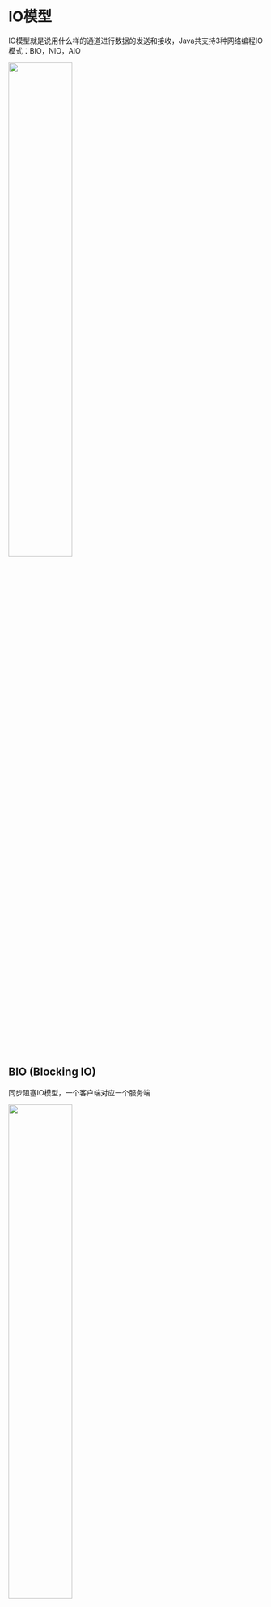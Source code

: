 # IO模型
IO模型就是说用什么样的通道进行数据的发送和接收，Java共支持3种网络编程IO模式：BIO，NIO，AIO

<img src="http://file.uzykj.com/e72c11af-e7de-5db6-5bc8-540be17f0570.png" width=50%>

## BIO (Blocking IO)
同步阻塞IO模型，一个客户端对应一个服务端

<img src="http://file.uzykj.com/BIO.png" width=50%>

服务端：
```java
@Slf4j
public class BIOServer {
    public static void main(String[] args) throws IOException {
        ServerSocket serverSocket = new ServerSocket(8080);
        while (true) {
            log.info("服务端已启动，等待连接");
            // 阻塞
            Socket socket = serverSocket.accept();
            log.info("客户端已连接");

            // 单线程处理链接
            // handler(socket);

            // 多线程处理链接
            new Thread(new Runnable() {
                @SneakyThrows
                @Override
                public void run() {
                    log.info("local-thread-{}", Thread.currentThread().getName());
                    handler(socket);
                }
            }).start();
        }
    }

    private static void handler(Socket socket) throws IOException {
        byte[] bytes = new byte[1024];
        log.info("获取客户端发送数据");
        // 接收数据，阻塞方法，没有数据可读时就阻塞
        int read = socket.getInputStream().read(bytes);
        if (read != -1) {
            log.info("接收客户数据: {}", new String(bytes, 0, read));
        }

        // 响应客户端
        OutputStream outputStream = socket.getOutputStream();
        outputStream.write("server is connecting".getBytes());
        outputStream.flush();
    }
}
```

客户端：
```java
@Slf4j
public class BIOClient {
    private static final String HOST = "localhost";
    private static final int PORT = 8080;

    public static void main(String[] args) throws IOException {
        Socket socket = new Socket(HOST, PORT);
        // 发送数据
        OutputStream os = socket.getOutputStream();
        os.write("request server connect".getBytes());
        os.flush();

        // 接收数据
        byte[] bytes = new byte[1024];
        InputStream is = socket.getInputStream();
        int read = is.read(bytes);
        if (read != -1) {
            log.info("接收到来自服务端的数据: {}", new String(bytes, 0, read));
        }

        socket.close();
    }
}
```

### 缺点
- 1、IO代码里`read`操作是阻塞操作，如果连接不做数据读写操作会导致线程阻塞，浪费资源
- 2、如果线程很多，会导致服务器线程太多，压力太大，比如C10K问题

### 应用场景
BIO 方式适用于连接数目比较小且固定的架构，这种方式对服务器资源要求比较高，但程序简单易理解。

## NIO (NON Blocking IO)

同步非阻塞IO模型，服务器实现模式为一个线程可以处理多个请求(连接)，客户端发送的连接请求都会注册到多路复用器`selector`上，
多路复用器轮询到连接有IO请求就进行处理，JDK1.4开始引入。

<img src="http://file.uzykj.com/NIO.png" width=50%>

普通模型：
```java
@Slf4j
public class NIOServer {
    static List<SocketChannel> channelList = Lists.newArrayList();

    public static void main(String[] args) throws IOException {
        // 创建 NIO 通道
        ServerSocketChannel serverSocketChannel = ServerSocketChannel.open();
        // 绑定服务端口地址
        serverSocketChannel.socket().bind(new InetSocketAddress(8080));
        // 设置通道为非阻塞模式
        serverSocketChannel.configureBlocking(false);
        log.info("服务端已启动，等待连接");

        while (true) {
            // 非阻塞模式 accept() 方法不会阻塞。阻塞模式则会阻塞，即 socketChannel.configureBlocking(ture)
            // NIO的非阻塞是由操作系统内部实现的，底层调用了linux内核的accept函数
            SocketChannel socketChannel = serverSocketChannel.accept();
            if (!ObjectUtils.isEmpty(socketChannel)) {
                log.info("客户端已连接: {}", socketChannel.getRemoteAddress());
                socketChannel.configureBlocking(false);
                // 连接成功放到 channelList 中
                channelList.add(socketChannel);
            }

            // 读取 channel
            Iterator<SocketChannel> iterator = channelList.iterator();
            while (iterator.hasNext()) {
                SocketChannel channel = iterator.next();
                ByteBuffer byteBuffer = ByteBuffer.allocate(128);

                // 非阻塞模式 read() 方法不会阻塞。阻塞模式则会阻塞
                int read = channel.read(byteBuffer);
                if (read > 0) {
                    log.info("接收客户 {}, 数据: {}", channel.getRemoteAddress(), new String(byteBuffer.array()));
                } else if (read < 0) {
                    //
                    iterator.remove();
                    log.info("客户端已断开连接");
                }
            }
        }
    }
}
```
如上，如果有很多连接，每一个连接都需要通过`iterator`遍历获取数据，如果该连接无数据发送，则会产生很多无用的遍历。

多路复用器模型：
```java
@Slf4j
public class NIOSelectorServer {

    public static void main(String[] args) throws IOException {
        // 创建 NIO 通道
        ServerSocketChannel serverSocketChannel = ServerSocketChannel.open();
        // 绑定服务端口地址
        serverSocketChannel.socket().bind(new InetSocketAddress(8080));
        // 设置通道为非阻塞模式
        serverSocketChannel.configureBlocking(false);
        // 打开 Selector 处理 Channel，即创建 epoll
        Selector selector = Selector.open();
        // Channel 注册到 selector 上，并 selector 对客户端 accept 操作监听
        serverSocketChannel.register(selector, SelectionKey.OP_ACCEPT);
        log.info("服务端已启动，等待连接");

        while (true) {
            // 阻塞等待需要处理的事件发生
            selector.select();
            // 获取 selector 中注册的全部事件中的 selectedKeys 实例
            Set<SelectionKey> selectionKeys = selector.selectedKeys();

            Iterator<SelectionKey> keyIterator = selectionKeys.iterator();
            // 遍历对 selectionKeys 事件进行处理
            while (keyIterator.hasNext()) {
                SelectionKey selectionKey = keyIterator.next();
                // 是 OP_ACCEPT 事件，则进行后续的获取数据和事件注册
                if (selectionKey.isAcceptable()) {
                    ServerSocketChannel serverSocket = (ServerSocketChannel) selectionKey.channel();
                    SocketChannel socketChannel = serverSocket.accept();
                    socketChannel.configureBlocking(false);
                    // 注册 OP_READ 事件，需要给客户端发送数据，则注册 OP_WRITE 即可
                    socketChannel.register(selector, SelectionKey.OP_READ);
                    log.info("客户端已连接: {}", socketChannel.getRemoteAddress());

                    // 是 OP_READ 事件，则获取客户端发送的数据
                } else if (selectionKey.isReadable()) {
                    SocketChannel socketChannel = (SocketChannel) selectionKey.channel();
                    ByteBuffer byteBuffer = ByteBuffer.allocate(128);
                    int read = socketChannel.read(byteBuffer);
                    if (read > 0) {
                        log.info("接收客户 {}, 数据: {}", socketChannel.getRemoteAddress(), new String(byteBuffer.array()));
                    } else if (read < 0) {
                        socketChannel.close();
                        log.info("客户端已断开连接");
                    }
                }
                // selectionKeys 没有对应事件即移除，防止下次 seletor 重复处理
                keyIterator.remove();
            }
        }
    }
}
```

NIO 有三大核心组件： Channel(通道)， Buffer(缓冲区)，Selector(多路复用器) 

1、`channel` 类似于流，每个 `channel` 对应一个 `buffer` 缓冲区，`buffer` 底层就是个数组 

2、`channel` 会注册到 `selector` 上，由 `selector` 根据 `channel` 读写事件的发生将其交由某个空闲的线程处理
 
3、NIO 的 `Buffer` 和 `channel` 都是既可以读也可以写

### 应用场景
NIO方式适用于连接数目多且连接比较短（轻操作） 的架构， 比如聊天服务器， 弹幕系统， 服务器间通讯，编程比较复杂


## AIO (NIO 2.0)
异步非阻塞， 由操作系统完成后回调通知服务端程序启动线程去处理， 一般适用于连接数较多且连接时间较长的应用

异步模型：
```java
@Slf4j
public class AIOServer {
    public static void main(String[] args) throws IOException, InterruptedException {
        AsynchronousServerSocketChannel assc = AsynchronousServerSocketChannel.open().bind(new InetSocketAddress(8080));
        assc.accept(null, new CompletionHandler<AsynchronousSocketChannel, Object>() {
            @SneakyThrows
            @Override
            public void completed(AsynchronousSocketChannel socketChannel, Object attachment) {
                log.info("connet -- {}", Thread.currentThread().getName());
                // 在此接收客户端连接，否则后面的客户端连接不上服务端
                assc.accept(attachment, this);
                log.info("客户端：{}", socketChannel.getRemoteAddress());
                ByteBuffer byteBuffer = ByteBuffer.allocate(1024);
                socketChannel.read(byteBuffer, byteBuffer, new CompletionHandler<Integer, ByteBuffer>() {
                    @Override
                    public void completed(Integer result, ByteBuffer attachment) {
                        log.info("read -- {}", Thread.currentThread().getName());
                        byteBuffer.flip();
                        log.info("客户端请求数据：{}", new String(byteBuffer.array(), 0, result));
                        socketChannel.write(ByteBuffer.wrap("This is response data".getBytes()));
                    }

                    @Override
                    public void failed(Throwable exc, ByteBuffer attachment) {
                        log.error("read error: {}", exc.getMessage());
                        exc.printStackTrace();
                    }
                });
            }

            @Override
            public void failed(Throwable exc, Object attachment) {
                log.error("connect error: {}", exc.getMessage());
                exc.printStackTrace();
            }
        });

        log.info("main -- {}", Thread.currentThread().getName());
        Thread.sleep(Integer.MAX_VALUE);
    }
}
```


### 应用场景
AIO方式适用于连接数目多且连接比较长(重操作)的架构，JDK7 开始支持


## 对比
<img src="http://file.uzykj.com/b6d1993c-9d7c-b3d1-8c03-b5075978afcc.png" width=50%>

## 资料
[【公众号】网络 IO 演变发展过程和模型介绍](https://mp.weixin.qq.com/s/EDzFOo3gcivOe_RgipkTkQ)

[【B站视频】IO多路复用底层原理全解](https://www.bilibili.com/video/BV1Ka4y177gs?t=9443)

---
收录时间: 2021/02/24

<Vssue :title="$title" />